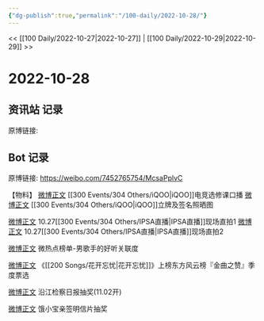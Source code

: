 ```yaml
---
{"dg-publish":true,"permalink":"/100-daily/2022-10-28/"}
---
```



<< [[100 Daily/2022-10-27\|2022-10-27]] | [[100 Daily/2022-10-29\|2022-10-29]] >>

# 2022-10-28

## 资讯站 记录

原博链接:

## Bot 记录

原博链接: https://weibo.com/7452765754/McsaPplvC

【物料】
[微博正文](https://weibo.com/6960161079/McmQFdQf7) [[300 Events/304 Others/iQOO\|iQOO]]电竞选修课口播
[微博正文](http://weibo.com/6378846558/McpAPfpe4) [[300 Events/304 Others/iQOO\|iQOO]]立牌及签名照晒图

[微博正文](http://weibo.com/6513304603/McmPgnv7l) 10.27[[300 Events/304 Others/IPSA直播\|IPSA直播]]现场直拍1
[微博正文](http://weibo.com/7633014126/McqvSciFc) 10.27[[300 Events/304 Others/IPSA直播\|IPSA直播]]现场直拍2

[微博正文](http://weibo.com/3960037780/McnNDpyXu) 微热点榜单-男歌手的好听关联度

[微博正文](https://weibo.com/1738376280/Mcp6dwWZG) 《[[200 Songs/花开忘忧\|花开忘忧]]》上榜东方风云榜『金曲之赞』季度票选

[微博正文](http://weibo.com/7168618354/McmuZncCg) 沿江检察日报抽奖(11.02开)

[微博正文](http://weibo.com/2606197387/McqjHer7Q) 饿小宝亲签明信片抽奖
